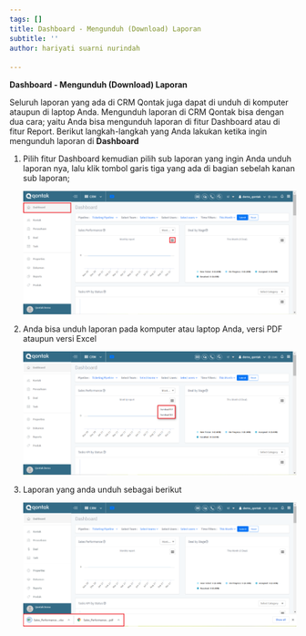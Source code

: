 ```yaml
---
tags: []
title: Dashboard - Mengunduh (Download) Laporan
subtitle: ''
author: hariyati suarni nurindah

---
```

**Dashboard - Mengunduh (Download) Laporan**

Seluruh laporan yang ada di CRM Qontak juga dapat di unduh di komputer ataupun di laptop Anda. Mengunduh laporan di CRM Qontak bisa dengan dua cara; yaitu Anda bisa mengunduh laporan di fitur Dashboard atau di fitur Report. Berikut langkah-langkah yang Anda lakukan ketika ingin mengunduh laporan di **Dashboard**

1. Pilih fitur Dashboard kemudian pilih sub laporan yang ingin Anda unduh laporan nya, lalu klik tombol garis tiga yang ada di bagian sebelah kanan sub laporan;

   ![](/uploads/dashboardunduhlaporan1.PNG)
2. Anda bisa unduh laporan pada komputer atau laptop Anda, versi PDF ataupun versi Excel

   ![](/uploads/dahboard.png)
3. Laporan yang anda unduh sebagai berikut

   ![](/uploads/dahboard3.PNG)